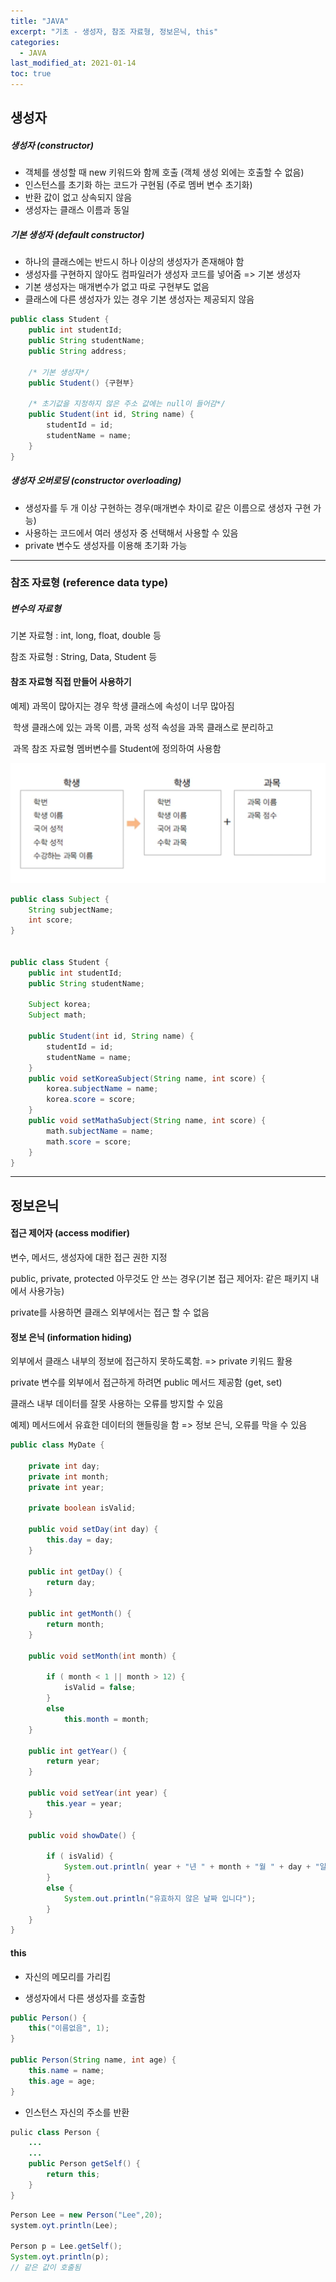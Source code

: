 ```yaml
---
title: "JAVA"
excerpt: "기초 - 생성자, 참조 자료형, 정보은닉, this"
categories:
  - JAVA
last_modified_at: 2021-01-14
toc: true
---
```


## 생성자

##### 생성자 (constructor)

- 객체를 생성할 때 new 키워드와 함께 호출 (객체 생성 외에는 호출할 수 없음)
- 인스턴스를 초기화 하는 코드가 구현됨 (주로 멤버 변수 초기화)
- 반환 값이 없고 상속되지 않음
- 생성자는 클래스 이름과 동일

##### 기본 생성자 (default constructor)

- 하나의 클래스에는 반드시 하나 이상의 생성자가 존재해야 함
- 생성자를 구현하지 않아도 컴파일러가 생성자 코드를 넣어줌 => 기본 생성자
- 기본 생성자는 매개변수가 없고 따로 구현부도 없음
- 클래스에 다른 생성자가 있는 경우 기본 생성자는 제공되지 않음

```java
public class Student {
	public int studentId;
	public String studentName;
    public String address;
    
    /* 기본 생성자*/
    public Student() {구현부} 
    
    /* 초기값을 지정하지 않은 주소 값에는 null이 들어감*/
    public Student(int id, String name) {
        studentId = id;
        studentName = name;
    }
}
```

##### 생성자 오버로딩 (constructor overloading)

- 생성자를 두 개 이상 구현하는 경우(매개변수 차이로  같은 이름으로 생성자 구현 가능)
- 사용하는 코드에서 여러 생성자 중 선택해서 사용할 수 있음
- private 변수도 생성자를 이용해 초기화 가능

-------



### 참조 자료형 (reference data type)

##### 변수의 자료형

기본 자료형 : int, long, float, double 등

참조 자료형 : String, Data, Student 등



#### 참조 자료형 직접 만들어 사용하기

예제) 과목이 많아지는 경우 학생 클래스에 속성이 너무 많아짐

​	학생 클래스에 있는 과목 이름, 과목 성적 속성을 과목 클래스로 분리하고

​	과목 참조 자료형 멤버변수를 Student에 정의하여 사용함

![image-20210114015813705](../../assets/images/image-20210114015813705.png)

```java
public class Subject {
    String subjectName;
    int score;
}


public class Student {
	public int studentId;
	public String studentName;
    
    Subject korea;
    Subject math;
    
    public Student(int id, String name) {
        studentId = id;
        studentName = name;
    }
    public void setKoreaSubject(String name, int score) {
        korea.subjectName = name;
        korea.score = score;
    }
    public void setMathaSubject(String name, int score) {
        math.subjectName = name;
        math.score = score;
    }
}
```

------

## 정보은닉

#### 접근 제어자 (access modifier)

변수, 메서드, 생성자에 대한 접근 권한 지정

public, private, protected 아무것도 안 쓰는 경우(기본 접근 제어자: 같은 패키지 내에서 사용가능)

private를 사용하면 클래스 외부에서는 접근 할 수 없음



#### 정보 은닉 (information hiding)

외부에서 클래스 내부의 정보에 접근하지 못하도록함. => private 키워드 활용

private 변수를 외부에서 접근하게 하려면 public 메서드 제공함 (get, set)

클래스 내부 데이터를 잘못 사용하는 오류를 방지할 수 있음

예제)  메서드에서 유효한 데이터의 핸들링을 함 => 정보 은닉, 오류를 막을 수 있음

```java
public class MyDate {

	private int day; 
	private int month;
	private int year;
	
	private boolean isValid;
	
	public void setDay(int day) {
		this.day = day; 
	}
	
	public int getDay() {
		return day;
	}
	
	public int getMonth() {
		return month;
	}

	public void setMonth(int month) {
		
		if ( month < 1 || month > 12) {
			isValid = false;
		}
		else 
			this.month = month;
	}

	public int getYear() {
		return year;
	}

	public void setYear(int year) {
		this.year = year;
	}

	public void showDate() {
		
		if ( isValid) {
			System.out.println( year + "년 " + month + "월 " + day + "일 입니다."  );
		}
		else {
			System.out.println("유효하지 않은 날짜 입니다");
		}
	}
}
```

#### this

- 자신의 메모리를 가리킴

- 생성자에서 다른 생성자를 호출함

```java
public Person() {
	this("이름없음", 1);
}

public Person(String name, int age) {
	this.name = name;
	this.age = age;
}
```

- 인스턴스 자신의 주소를 반환

```java
pulic class Person {
    ...
    ...
    public Person getSelf() {
        return this;
    }
}
```

```java
Person Lee = new Person("Lee",20);
system.oyt.println(Lee);

Person p = Lee.getSelf();
System.oyt.println(p);
// 같은 값이 호출됨
```


